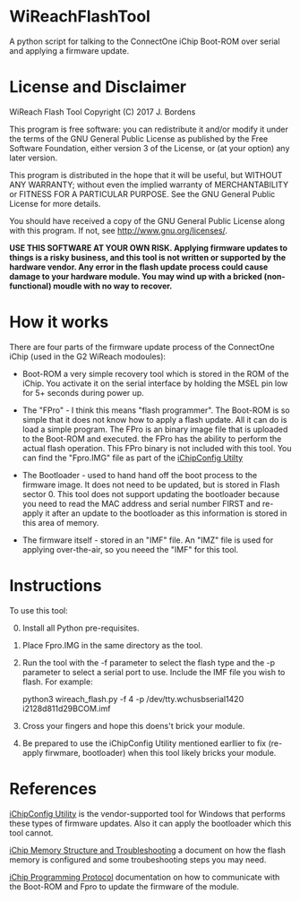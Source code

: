 # WiReachFlashTool
A python script for talking to the ConnectOne iChip Boot-ROM over serial and applying a firmware update.

# License and Disclaimer

WiReach Flash Tool
Copyright (C) 2017 J. Bordens

This program is free software: you can redistribute it and/or modify
it under the terms of the GNU General Public License as published by
the Free Software Foundation, either version 3 of the License, or
(at your option) any later version.

This program is distributed in the hope that it will be useful,
but WITHOUT ANY WARRANTY; without even the implied warranty of
MERCHANTABILITY or FITNESS FOR A PARTICULAR PURPOSE.  See the
GNU General Public License for more details.

You should have received a copy of the GNU General Public License
along with this program.  If not, see <http://www.gnu.org/licenses/>.


**USE THIS SOFTWARE AT YOUR OWN RISK. Applying firmware updates to things
is a risky business, and this tool is not written or supported by the
hardware vendor.  Any error in the flash update process could cause
damage to your hardware module.  You may wind up with a bricked 
(non-functional) moudle with no way to recover.**

# How it works

There are four parts of the firmware update process of the ConnectOne 
iChip (used in the G2 WiReach modoules):

- Boot-ROM a very simple recovery tool which is stored in the ROM of 
the iChip.  You activate it on the serial interface by holding the MSEL
pin low for 5+ seconds during power up.

- The "FPro" - I think this means "flash programmer".  The Boot-ROM is
so simple that it does not know how to apply a flash update.  All it can
do is load a simple program.  The FPro is an binary image file that is
uploaded to the Boot-ROM and executed.  the FPro has the ability to 
perform the actual flash operation.  This FPro binary is not included
with this tool.  You can find the "Fpro.IMG" file as part of the 
[iChipConfig Utilty](http://www.connectone.com/?page_id=306)

- The Bootloader - used to hand hand off the boot process to the firmware
image.  It does not need to be updated, but is stored in Flash sector 0.
This tool does not support updating the bootloader because you need to
read the MAC address and serial number FIRST and re-apply it after an
update to the bootloader as this information is stored in this area of
memory.

- The firmware itself - stored in an "IMF" file.  An "IMZ" file is 
used for applying over-the-air, so you neeed the "IMF" for this tool.

# Instructions

To use this tool:

0. Install all Python pre-requisites.
1. Place Fpro.IMG in the same directory as the tool.
2. Run the tool with the -f parameter to select the flash type and the
-p parameter to select a serial port to use.  Include the IMF file
you wish to flash.  For example:

     python3 wireach_flash.py -f 4 -p /dev/tty.wchusbserial1420  i2128d811d29BCOM.imf

3. Cross your fingers and hope this doens't brick your module.
4. Be prepared to use the iChipConfig Utility mentioned earllier to 
fix (re-apply firwmare, bootloader) when this tool likely bricks your
module.

# References

[iChipConfig Utility](http://www.connectone.com/?page_id=306) is the
vendor-supported tool for Windows that performs these types of
firmware updates.  Also it can apply the bootloader which this tool
cannot.

[iChip Memory Structure and Troubleshooting](http://www.connectone.com/wp-content/uploads/2012/11/iChip-Memory-Structure-and-Troubleshooting.pdf) a document on how the
flash memory is configured and some troubeshooting steps you may need.

[iChip Programming Protocol](http://www.connectone.com/wp-content/uploads/2012/11/iChip-Flash-Programming-Protocol-1_20.pdf)
documentation on how to communicate with the Boot-ROM and Fpro to update
the firmware of the module.
